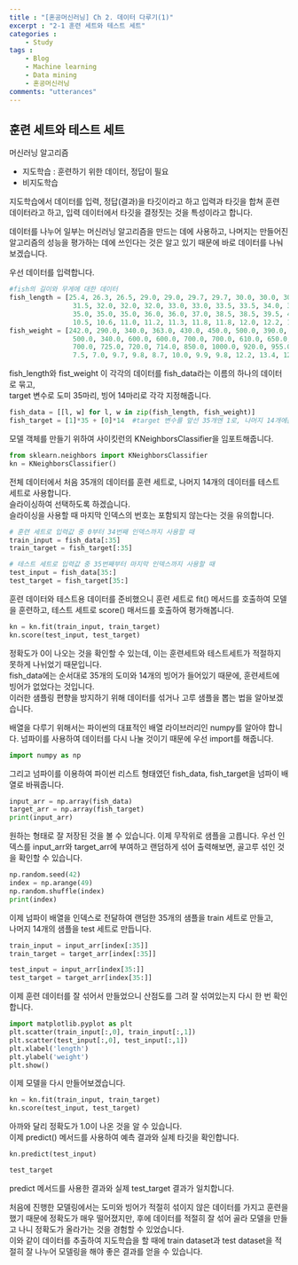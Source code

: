 ```yaml
---
title : "[혼공머신러닝] Ch 2. 데이터 다루기(1)"
excerpt : "2-1 훈련 세트와 테스트 세트"
categories :
    - Study
tags :
    - Blog
    - Machine learning
    - Data mining
    - 혼공머신러닝
comments: "utterances"
---
```

## 훈련 세트와 테스트 세트  
머신러닝 알고리즘
- 지도학습 : 훈련하기 위한 데이터, 정답이 필요
- 비지도학습  

지도학습에서 데이터를 입력, 정답(결과)을 타깃이라고 하고 입력과 타깃을 합쳐 훈련 데이터라고 하고,
입력 데이터에서 타깃을 결정짓는 것을 특성이라고 합니다.

데이터를 나누어 일부는 머신러닝 알고리즘을 만드는 데에 사용하고, 나머지는 만들어진 알고리즘의 성능을 평가하는 데에 쓰인다는 것은 알고 있기 때문에 바로 데이터를 나눠보겠습니다. 

우선 데이터를 입력합니다.

```python
#fish의 길이와 무게에 대한 데이터
fish_length = [25.4, 26.3, 26.5, 29.0, 29.0, 29.7, 29.7, 30.0, 30.0, 30.7, 31.0, 31.0, 
                31.5, 32.0, 32.0, 32.0, 33.0, 33.0, 33.5, 33.5, 34.0, 34.0, 34.5, 35.0, 
                35.0, 35.0, 35.0, 36.0, 36.0, 37.0, 38.5, 38.5, 39.5, 41.0, 41.0, 9.8, 
                10.5, 10.6, 11.0, 11.2, 11.3, 11.8, 11.8, 12.0, 12.2, 12.4, 13.0, 14.3, 15.0]
fish_weight = [242.0, 290.0, 340.0, 363.0, 430.0, 450.0, 500.0, 390.0, 450.0, 500.0, 475.0, 500.0, 
                500.0, 340.0, 600.0, 600.0, 700.0, 700.0, 610.0, 650.0, 575.0, 685.0, 620.0, 680.0, 
                700.0, 725.0, 720.0, 714.0, 850.0, 1000.0, 920.0, 955.0, 925.0, 975.0, 950.0, 6.7, 
                7.5, 7.0, 9.7, 9.8, 8.7, 10.0, 9.9, 9.8, 12.2, 13.4, 12.2, 19.7, 19.9]
```
fish_length와 fist_weight 이 각각의 데이터를 fish_data라는 이름의 하나의 데이터로 묶고,  
target 변수로 도미 35마리, 빙어 14마리로 각각 지정해줍니다.
```python
fish_data = [[l, w] for l, w in zip(fish_length, fish_weight)]
fish_target = [1]*35 + [0]*14  #target 변수를 앞선 35개엔 1로, 나머지 14개에는 0으로 부여
```
모델 객체를 만들기 위하여 사이킷런의 KNeighborsClassifier을 임포트해줍니다. 
```python
from sklearn.neighbors import KNeighborsClassifier
kn = KNeighborsClassifier()
```
전체 데이터에서 처음 35개의 데이터를 훈련 세트로, 나머지 14개의 데이터를 테스트 세트로 사용합니다.   
슬라이싱하여 선택하도록 하겠습니다.  
슬라이싱을 사용할 때 마지막 인덱스의 번호는 포함되지 않는다는 것을 유의합니다.
```python
# 훈련 세트로 입력값 중 0부터 34번째 인덱스까지 사용할 때
train_input = fish_data[:35]
train_target = fish_target[:35]

# 테스트 세트로 입력값 중 35번째부터 마지막 인덱스까지 사용할 때
test_input = fish_data[35:]
test_target = fish_target[35:]
```
훈련 데이터와 테스트용 데이터를 준비했으니 훈련 세트로 fit() 메서드를 호출하여 모델을 훈련하고,
테스트 세트로 score() 매서드를 호출하여 평가해봅니다.
```python
kn = kn.fit(train_input, train_target)
kn.score(test_input, test_target)
```
정확도가 0이 나오는 것을 확인할 수 있는데, 이는 훈련세트와 테스트세트가 적절하지 못하게 나뉘었기 때문입니다.  
fish_data에는 순서대로 35개의 도미와 14개의 빙어가 들어있기 때문에, 훈련세트에 빙어가 없었다는 것입니다.  
이러한 샘플링 편향을 방지하기 위해 데이터를 섞거나 고루 샘플을 뽑는 법을 알아보겠습니다.  
  
배열을 다루기 위해서는 파이썬의 대표적인 배열 라이브러리인 numpy를 알아야 합니다.
넘파이를 사용하여 데이터를 다시 나눌 것이기 때문에 우선 import를 해줍니다.  
```python
import numpy as np
```
그리고 넘파이를 이용하여 파이썬 리스트 형태였던 fish_data, fish_target을 넘파이 배열로 바꿔줍니다.  
```python
input_arr = np.array(fish_data)
target_arr = np.array(fish_target)
print(input_arr)
```
원하는 형태로 잘 저장된 것을 볼 수 있습니다.
이제 무작위로 샘플을 고릅니다.
우선 인덱스를 input_arr와 target_arr에 부여하고 랜덤하게 섞어 출력해보면, 골고루 섞인 것을 확인할 수 있습니다.   
```python
np.random.seed(42)
index = np.arange(49)
np.random.shuffle(index)
print(index)
```
이제 넘파이 배열을 인덱스로 전달하여 랜덤한 35개의 샘플을 train 세트로 만들고,  
나머지 14개의 샘플을 test 세트로 만듭니다.
```python
train_input = input_arr[index[:35]]
train_target = target_arr[index[:35]]

test_input = input_arr[index[35:]]
test_target = target_arr[index[35:]]
```
이제 훈련 데이터를 잘 섞어서 만들었으니 산점도를 그려 잘 섞여있는지 다시 한 번 확인합니다.
```python
import matplotlib.pyplot as plt
plt.scatter(train_input[:,0], train_input[:,1])
plt.scatter(test_input[:,0], test_input[:,1])
plt.xlabel('length')
plt.ylabel('weight')
plt.show()
```
이제 모델을 다시 만들어보겠습니다.
```python
kn = kn.fit(train_input, train_target)
kn.score(test_input, test_target)
```
아까와 달리 정확도가 1.0이 나온 것을 알 수 있습니다.  
이제 predict() 메서드를 사용하여 예측 결과와 실제 타깃을 확인합니다.
```python
kn.predict(test_input)
```
```python
test_target
```
predict 메서드를 사용한 결과와 실제 test_target 결과가 일치합니다.  
  
처음에 진행한 모델링에서는 도미와 빙어가 적절히 섞이지 않은 데이터를 가지고 훈련을 했기 때문에 정확도가 매우 떨어졌지만, 후에 데이터를 적절히 잘 섞어 골라 모델을 만들고 나니 정확도가 올라가는 것을 경험할 수 있었습니다.  
이와 같이 데이터를 추출하여 지도학습을 할 때에 train dataset과 test dataset을 적절히 잘 나누어 모델링을 해야 좋은 결과를 얻을 수 있습니다.